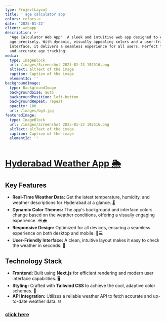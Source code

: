 ```yaml
---
type: ProjectLayout
title: ' age calculator app'
colors: colors-e
date: '2025-01-22'
client: webapp
description: >-
  "Age Calculator Web App"  A sleek and intuitive web app designed to calculate
  age precisely. With dynamic, visually appealing colors and a user-friendly
  interface, it delivers a seamless experience for all users. Perfect for quick
  and accurate age tracking!
media:
  type: ImageBlock
  url: /images/Screenshot 2025-01-23 192516.png
  altText: altText of the image
  caption: Caption of the image
  elementId: ''
backgroundImage:
  type: BackgroundImage
  backgroundSize: auto
  backgroundPosition: left-bottom
  backgroundRepeat: repeat
  opacity: 100
  url: /images/bg4.jpg
featuredImage:
  type: ImageBlock
  url: /images/Screenshot 2025-01-23 192516.png
  altText: altText of the image
  caption: Caption of the image
  elementId: ''
---
```

# [Hyderabad Weather App 🌦️](https://llamacoder.together.ai/share/v2/8biQJJhlUgmnw-UQ)

## Key Features

*   **Real-Time Weather Data:** Get the latest temperature, humidity, and weather descriptions for Hyderabad at a glance. 🌡️
*   **Dynamic Color Themes:** The app's background and interface colors change based on the weather conditions, offering a visually engaging experience. ☀️🌧️
*   **Responsive Design:** Optimized for all devices, ensuring a seamless experience on both desktop and mobile. 📱💻
*   **User-Friendly Interface:** A clean, intuitive layout makes it easy to check the weather in seconds. 🚀

## Technology Stack

*   **Frontend:** Built using **Next.js** for efficient rendering and modern user interface capabilities. 🖥️
*   **Styling:** Crafted with **Tailwind CSS** to achieve the cool, adaptive color schemes. 🎨
*   **API Integration:** Utilizes a reliable weather API to fetch accurate and up-to-date weather data. 🌐

### [click here](https://llamacoder.together.ai/share/v2/8biQJJhlUgmnw-UQ)

